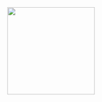 <img src="https://user-images.githubusercontent.com/73595194/159751953-12bfdb1b-8bf1-4367-8323-f832d9c7a74b.png" width="200" />

